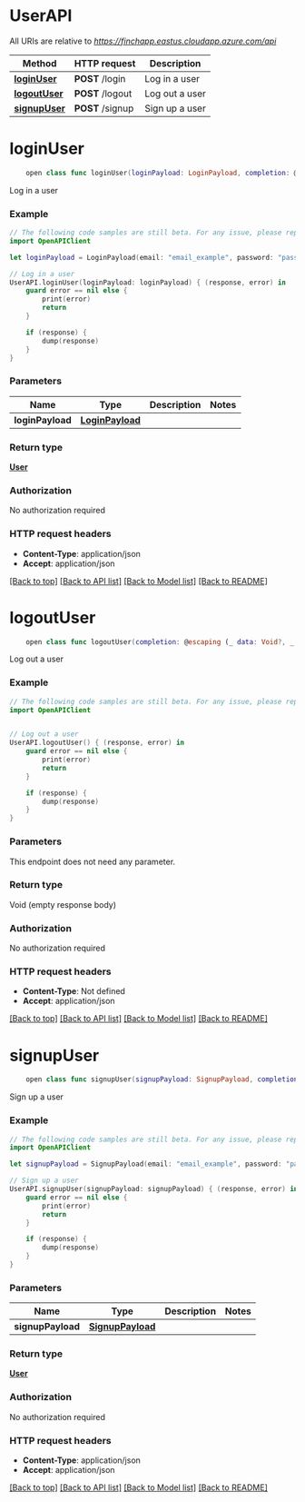 # UserAPI

All URIs are relative to *https://finchapp.eastus.cloudapp.azure.com/api*

Method | HTTP request | Description
------------- | ------------- | -------------
[**loginUser**](UserAPI.md#loginuser) | **POST** /login | Log in a user
[**logoutUser**](UserAPI.md#logoutuser) | **POST** /logout | Log out a user
[**signupUser**](UserAPI.md#signupuser) | **POST** /signup | Sign up a user


# **loginUser**
```swift
    open class func loginUser(loginPayload: LoginPayload, completion: @escaping (_ data: User?, _ error: Error?) -> Void)
```

Log in a user

### Example 
```swift
// The following code samples are still beta. For any issue, please report via http://github.com/OpenAPITools/openapi-generator/issues/new
import OpenAPIClient

let loginPayload = LoginPayload(email: "email_example", password: "password_example") // LoginPayload | 

// Log in a user
UserAPI.loginUser(loginPayload: loginPayload) { (response, error) in
    guard error == nil else {
        print(error)
        return
    }

    if (response) {
        dump(response)
    }
}
```

### Parameters

Name | Type | Description  | Notes
------------- | ------------- | ------------- | -------------
 **loginPayload** | [**LoginPayload**](LoginPayload.md) |  | 

### Return type

[**User**](User.md)

### Authorization

No authorization required

### HTTP request headers

 - **Content-Type**: application/json
 - **Accept**: application/json

[[Back to top]](#) [[Back to API list]](../README.md#documentation-for-api-endpoints) [[Back to Model list]](../README.md#documentation-for-models) [[Back to README]](../README.md)

# **logoutUser**
```swift
    open class func logoutUser(completion: @escaping (_ data: Void?, _ error: Error?) -> Void)
```

Log out a user

### Example 
```swift
// The following code samples are still beta. For any issue, please report via http://github.com/OpenAPITools/openapi-generator/issues/new
import OpenAPIClient


// Log out a user
UserAPI.logoutUser() { (response, error) in
    guard error == nil else {
        print(error)
        return
    }

    if (response) {
        dump(response)
    }
}
```

### Parameters
This endpoint does not need any parameter.

### Return type

Void (empty response body)

### Authorization

No authorization required

### HTTP request headers

 - **Content-Type**: Not defined
 - **Accept**: application/json

[[Back to top]](#) [[Back to API list]](../README.md#documentation-for-api-endpoints) [[Back to Model list]](../README.md#documentation-for-models) [[Back to README]](../README.md)

# **signupUser**
```swift
    open class func signupUser(signupPayload: SignupPayload, completion: @escaping (_ data: User?, _ error: Error?) -> Void)
```

Sign up a user

### Example 
```swift
// The following code samples are still beta. For any issue, please report via http://github.com/OpenAPITools/openapi-generator/issues/new
import OpenAPIClient

let signupPayload = SignupPayload(email: "email_example", password: "password_example", firstName: "firstName_example", lastName: "lastName_example", income: 123, location: Location(hasLocation: false, lat: 123, lon: 123)) // SignupPayload | 

// Sign up a user
UserAPI.signupUser(signupPayload: signupPayload) { (response, error) in
    guard error == nil else {
        print(error)
        return
    }

    if (response) {
        dump(response)
    }
}
```

### Parameters

Name | Type | Description  | Notes
------------- | ------------- | ------------- | -------------
 **signupPayload** | [**SignupPayload**](SignupPayload.md) |  | 

### Return type

[**User**](User.md)

### Authorization

No authorization required

### HTTP request headers

 - **Content-Type**: application/json
 - **Accept**: application/json

[[Back to top]](#) [[Back to API list]](../README.md#documentation-for-api-endpoints) [[Back to Model list]](../README.md#documentation-for-models) [[Back to README]](../README.md)


